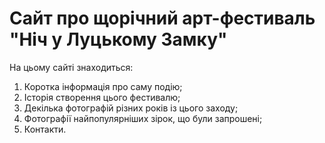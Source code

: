 # Сайт про щорічний арт-фестиваль "Ніч у Луцькому Замку"

На цьому сайті знаходиться:

1) Коротка інформація про саму подію;
2) Історія створення цього фестивалю;
3) Декілька фотографій різних років із цього заходу;
4) Фотографії найпопулярніших зірок, що були запрошені;
5) Контакти.
